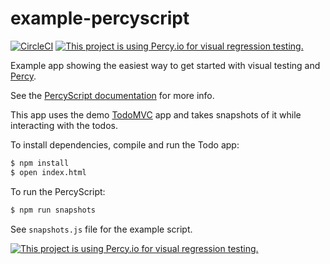 # example-percyscript

[![CircleCI](https://circleci.com/gh/percy/example-percyscript.svg?style=svg)](https://circleci.com/gh/percy/example-percyscript)
[![This project is using Percy.io for visual regression testing.](https://percy.io/static/images/percy-badge.svg)](https://percy.io/percy/example-percyscript)

Example app showing the easiest way to get started with visual testing and [Percy](https://percy.io/).

See the [PercyScript documentation](https://docs.percy.io/docs/percyscript) for more info.

This app uses the demo [TodoMVC](https://github.com/tastejs/todomvc) app and takes snapshots of it while interacting with the todos.

To install dependencies, compile and run the Todo app:

```bash
$ npm install
$ open index.html
```

To run the PercyScript:

```bash
$ npm run snapshots
```

See `snapshots.js` file for the example script.

[![This project is using Percy.io for visual regression testing.](https://percy.io/static/images/percy-badge.svg)](https://percy.io/f8e121be/testing-project)
